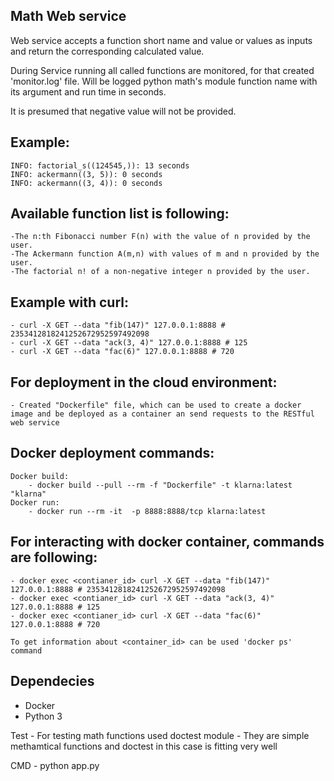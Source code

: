Math Web service
----------------

Web service accepts a function short name and value or values as inputs and return the corresponding calculated value.

During Service running all called functions are monitored, for that created 'monitor.log' file.
Will be logged python math's module function name with its argument and run time in seconds.

It is presumed that negative value will not be provided.


Example: 
--------
    INFO: factorial_s((124545,)): 13 seconds
    INFO: ackermann((3, 5)): 0 seconds
    INFO: ackermann((3, 4)): 0 seconds

Available function list is following:
-------------------------------------
    -The n:th Fibonacci number F(n) with the value of n provided by the user.
    -The Ackermann function A(m,n) with values of m and n provided by the user.
    -The factorial n! of a non-negative integer n provided by the user.


Example with curl:
-------------------
    - curl -X GET --data "fib(147)" 127.0.0.1:8888 # 2353412818241252672952597492098
    - curl -X GET --data "ack(3, 4)" 127.0.0.1:8888 # 125
    - curl -X GET --data "fac(6)" 127.0.0.1:8888 # 720

For deployment in the cloud environment:
----------------------------------------
    - Created "Dockerfile" file, which can be used to create a docker image and be deployed as a container an send requests to the RESTful web service

Docker deployment commands:
---------------------------
    Docker build:
        - docker build --pull --rm -f "Dockerfile" -t klarna:latest "klarna" 
    Docker run:
        - docker run --rm -it  -p 8888:8888/tcp klarna:latest



For interacting with docker container, commands are following:
--------------------------------------------------------------
    - docker exec <contianer_id> curl -X GET --data "fib(147)" 127.0.0.1:8888 # 2353412818241252672952597492098
    - docker exec <contianer_id> curl -X GET --data "ack(3, 4)" 127.0.0.1:8888 # 125
    - docker exec <contianer_id> curl -X GET --data "fac(6)" 127.0.0.1:8888 # 720

    To get information about <container_id> can be used 'docker ps' command


Dependecies
-------------
* Docker
* Python 3

Test
    - For testing math functions used doctest module 
    - They are simple methamtical functions and doctest in this case is fitting very well

CMD
    - python app.py